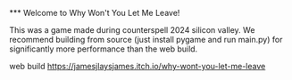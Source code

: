 *** Welcome to Why Won't You Let Me Leave!

This was a game made during counterspell 2024 silicon valley. We recommend building from source (just install pygame and run main.py) for significantly more performance than the web build. 

web build https://jamesjlaysjames.itch.io/why-wont-you-let-me-leave